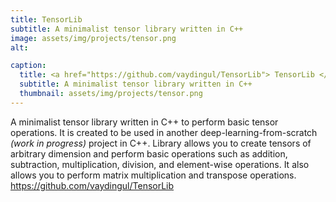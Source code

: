```yaml
---
title: TensorLib
subtitle: A minimalist tensor library written in C++
image: assets/img/projects/tensor.png
alt: 

caption:
  title: <a href="https://github.com/vaydingul/TensorLib"> TensorLib </a>
  subtitle: A minimalist tensor library written in C++
  thumbnail: assets/img/projects/tensor.png
---
```


A minimalist tensor library written in C++ to perform basic tensor operations. It is created to be used in another deep-learning-from-scratch *(work in progress)* project in C++. Library allows you to create tensors of arbitrary dimension and perform basic operations such as addition, subtraction, multiplication, division, and element-wise operations. It also allows you to perform matrix multiplication and transpose operations. 
https://github.com/vaydingul/TensorLib